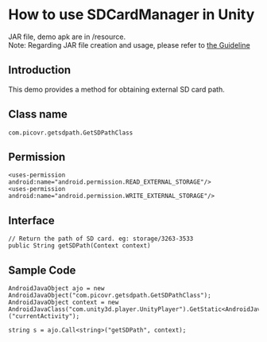 # How to use SDCardManager in Unity

JAR file, demo apk are in /resource.    
Note: Regarding JAR file creation and usage, please refer to [the Guideline](http://static.appstore.picovr.com/docs/JarUnity/index.html)

## Introduction
This demo provides a method for obtaining external SD card path.

## Class name
```
com.picovr.getsdpath.GetSDPathClass
```

## Permission
```
<uses-permission android:name="android.permission.READ_EXTERNAL_STORAGE"/>    
<uses-permission android:name="android.permission.WRITE_EXTERNAL_STORAGE"/>
```

## Interface
```
// Return the path of SD card. eg: storage/3263-3533 
public String getSDPath(Context context)
```

## Sample Code
```
AndroidJavaObject ajo = new AndroidJavaObject("com.picovr.getsdpath.GetSDPathClass");
AndroidJavaObject context = new AndroidJavaClass("com.unity3d.player.UnityPlayer").GetStatic<AndroidJavaObject>("currentActivity");

string s = ajo.Call<string>("getSDPath", context);
```



